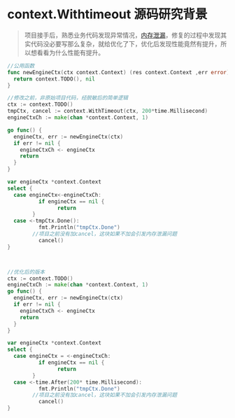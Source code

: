 # context.Withtimeout 源码研究背景

> 项目接手后，熟悉业务代码发现异常情况，[内存泄漏](https://stackoverflow.com/questions/44393995/what-happens-if-i-dont-cancel-a-context)，修复的过程中发现其实代码没必要写那么复杂，就给优化了下，优化后发现性能竟然有提升，所以想看看为什么性能有提升。

```go
//公用函数
func newEngineCtx(ctx context.Context) (res context.Context ,err error) {
  return context.TODO(), nil
}

//修改之前，非原始项目代码，经脱敏后的简单逻辑
ctx := context.TODO()
tmpCtx, cancel := context.WithTimeout(ctx, 200*time.Millisecond)
engineCtxCh := make(chan *context.Context, 1)

go func() {
  engineCtx, err := newEngineCtx(ctx)
  if err != nil {
    engineCtxCh <- engineCtx
    return
  }
}

var engineCtx *context.Context
select {
  case engineCtx<-engineCtxCh:
		  if engineCtx == nil {
    			return 
  		}
  case <-tmpCtx.Done():
		  fmt.Println("tmpCtx.Done")
  		//项目之前没有加cancel，这块如果不加会引发内存泄漏问题
		  cancel()
}



//优化后的版本
ctx := context.TODO()
engineCtxCh := make(chan *context.Context, 1)
go func() {
  engineCtx, err := newEngineCtx(ctx)
  if err != nil {
    engineCtxCh <- engineCtx
    return
  }
}

var engineCtx *context.Context
select {
  case engineCtx = <-engineCtxCh:
		  if engineCtx == nil {
    			return 
  		}
  case <-time.After(200* time.Millisecond):
		  fmt.Println("tmpCtx.Done")
  		//项目之前没有加cancel，这块如果不加会引发内存泄漏问题
		  cancel()
}

```

